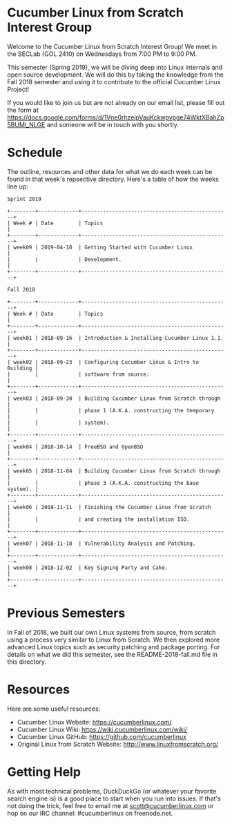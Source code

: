 # Cucumber Linux from Scratch Interest Group

Welcome to the Cucumber Linux from Scratch Interest Group! We meet in the
SECLab (GOL 2410) on Wednesdays from 7:00 PM to 9:00 PM.

This semester (Spring 2019), we will be diving deep into Linux internals and
open source development. We will do this by taking the knowledge from the 
Fall 2018 semester and using it to contribute to the official Cucumber Linux
Project!

If you would like to join us but are not already on our email list, please fill
out the form at
https://docs.google.com/forms/d/1Vne0rhzeipVauKckwpvpge74WktXBahZp5BUMl_NLGE
and someone will be in touch with you shortly.

# Schedule

The outline, resources and other data for what we do each week can be found in
that week's repsective directory. Here's a table of how the weeks line up:

    Sprint 2019

    +--------+-------------+------------------------------------------------+
    | Week # | Date        | Topics                                         |
    +--------+-------------+------------------------------------------------+
    | week09 | 2019-04-10  | Getting Started with Cucumber Linux            |
    |        |             | Development.                                   |
    +--------+-------------+------------------------------------------------+

    Fall 2018

    +--------+-------------+------------------------------------------------+
    | Week # | Date        | Topics                                         |
    +--------+-------------+------------------------------------------------+
    | week01 | 2018-09-16  | Introduction & Installing Cucumber Linux 1.1.  |
    +--------+-------------+------------------------------------------------+
    | week02 | 2018-09-23  | Configuring Cucumber Linux & Intro to Building |
    |        |             | software from source.                          |
    +--------+-------------+------------------------------------------------+
    | week03 | 2018-09-30  | Building Cucumber Linux from Scratch through   |
    |        |             | phase 1 (A.K.A. constructing the temporary     |
    |        |             | system).                                       |
    +--------+-------------+------------------------------------------------+
    | week04 | 2018-10-14  | FreeBSD and OpenBSD                            |
    +--------+-------------+------------------------------------------------+
    | week05 | 2018-11-04  | Building Cucumber Linux from Scratch through   |
    |        |             | phase 3 (A.K.A. constructing the base system). |
    +--------+-------------+------------------------------------------------+
    | week06 | 2018-11-11  | Finishing the Cucumber Linux from Scratch      |
    |        |             | and creating the installation ISO.             |
    +--------+-------------+------------------------------------------------+
    | week07 | 2018-11-18  | Vulnerability Analysis and Patching.           |
    +--------+-------------+------------------------------------------------+
    | week08 | 2018-12-02  | Key Signing Party and Cake.                    |
    +--------+-------------+------------------------------------------------+

# Previous Semesters

In Fall of 2018, we built our own Linux systems from source, from scratch using
a process very similar to Linux from Scratch. We then explored more advanced
Linux topics such as security patching and package porting. For details on what we did this semester, see the README-2018-fall.md file in this directory.

# Resources

Here are some useful resources:
* Cucumber Linux Website: https://cucumberlinux.com/
* Cucumber Linux Wiki: https://wiki.cucumberlinux.com/wiki/
* Cucumber Linux GitHub: https://github.com/cucumberlinux
* Original Linux from Scratch Website: http://www.linuxfromscratch.org/

# Getting Help

As with most technical problems, DuckDuckGo (or whatever your favorite search
engine is) is a good place to start when you run into issues. If that's not
doing the trick, feel free to email me at scott@cucumberlinux.com or hop on our
IRC channel: #cucumberlinux on freenode.net.

